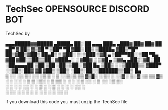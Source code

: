 # TechSec OPENSOURCE DISCORD BOT 

TechSec by 

▄▄▄█████▓▓█████  ▄████▄   ██░ ██     ▄▄▄          ███▄ ▄███▓ ██▓ ██▓     ██ ▄█▀ 
▓  ██▒ ▓▒▓█   ▀ ▒██▀ ▀█  ▓██░ ██▒   ▒████▄       ▓██▒▀█▀ ██▒▓██▒▓██▒     ██▄█▒ 
▒ ▓██░ ▒░▒███   ▒▓█    ▄ ▒██▀▀██░   ▒██  ▀█▄     ▓██    ▓██░▒██▒▒██░    ▓███▄░ 
░ ▓██▓ ░ ▒▓█  ▄ ▒▓▓▄ ▄██▒░▓█ ░██    ░██▄▄▄▄██    ▒██    ▒██ ░██░▒██░    ▓██ █▄ 
  ▒██▒ ░ ░▒████▒▒ ▓███▀ ░░▓█▒░██▓    ▓█   ▓██▒   ▒██▒   ░██▒░██░░██████▒▒██▒ █▄   
  ▒ ░░   ░░ ▒░ ░░ ░▒ ▒  ░ ▒ ░░▒░▒    ▒▒   ▓▒█░   ░ ▒░   ░  ░░▓  ░ ▒░▓  ░▒ ▒▒ ▓▒   
    ░     ░ ░  ░  ░  ▒    ▒ ░▒░ ░     ▒   ▒▒ ░   ░  ░      ░ ▒ ░░ ░ ▒  ░░ ░▒ ▒░    
  ░         ░   ░         ░  ░░ ░     ░   ▒      ░      ░    ▒ ░  ░ ░   ░ ░░ ░  
            ░  ░░ ░       ░  ░  ░         ░  ░          ░    ░      ░  ░░  ░  
            
if you download this code you must unzip the TechSec file
